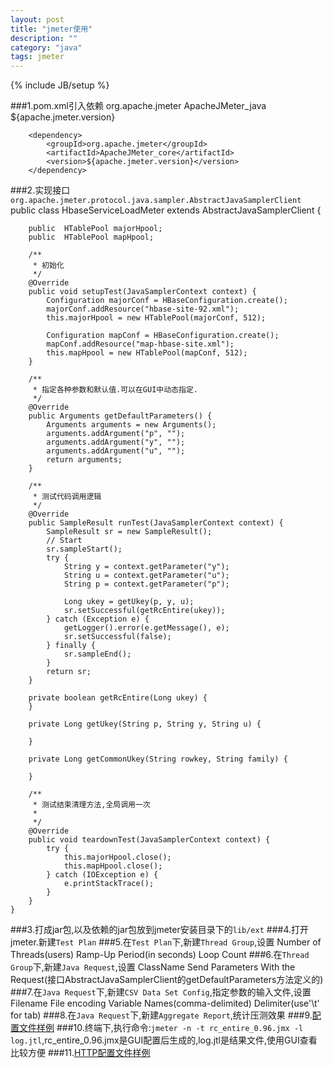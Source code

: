 ```yaml
---
layout: post
title: "jmeter使用"
description: ""
category: "java"
tags: jmeter
---
```

{% include JB/setup %}

###1.pom.xml引入依赖
        <dependency>
            <groupId>org.apache.jmeter</groupId>
            <artifactId>ApacheJMeter_java</artifactId>
            <version>${apache.jmeter.version}</version>
        </dependency>

        <dependency>
            <groupId>org.apache.jmeter</groupId>
            <artifactId>ApacheJMeter_core</artifactId>
            <version>${apache.jmeter.version}</version>
        </dependency>
<!-- more -->

###2.实现接口`org.apache.jmeter.protocol.java.sampler.AbstractJavaSamplerClient`
    public class HbaseServiceLoadMeter extends AbstractJavaSamplerClient {
    
        public  HTablePool majorHpool;
        public  HTablePool mapHpool;
    
        /**
         * 初始化
         */
        @Override
        public void setupTest(JavaSamplerContext context) {
            Configuration majorConf = HBaseConfiguration.create();
            majorConf.addResource("hbase-site-92.xml");
            this.majorHpool = new HTablePool(majorConf, 512);
    
            Configuration mapConf = HBaseConfiguration.create();
            mapConf.addResource("map-hbase-site.xml");
            this.mapHpool = new HTablePool(mapConf, 512);
        }
    
        /**
         * 指定各种参数和默认值.可以在GUI中动态指定.
         */
        @Override
        public Arguments getDefaultParameters() {
            Arguments arguments = new Arguments();
            arguments.addArgument("p", "");
            arguments.addArgument("y", "");
            arguments.addArgument("u", "");
            return arguments;
        }
    
        /**
         * 测试代码调用逻辑
         */
        @Override
        public SampleResult runTest(JavaSamplerContext context) {
            SampleResult sr = new SampleResult();
            // Start
            sr.sampleStart();
            try {
                String y = context.getParameter("y");
                String u = context.getParameter("u");
                String p = context.getParameter("p");
    
                Long ukey = getUkey(p, y, u);
                sr.setSuccessful(getRcEntire(ukey));
            } catch (Exception e) {
                getLogger().error(e.getMessage(), e);
                sr.setSuccessful(false);
            } finally {
                sr.sampleEnd();
            }
            return sr;
        }
    
        private boolean getRcEntire(Long ukey) {
        }
    
        private Long getUkey(String p, String y, String u) {
    
        }
    
        private Long getCommonUkey(String rowkey, String family) {
        
        }
    
        /**
         * 测试结束清理方法,全局调用一次
         *
         */
        @Override
        public void teardownTest(JavaSamplerContext context) {
            try {
                this.majorHpool.close();
                this.mapHpool.close();
            } catch (IOException e) {
                e.printStackTrace();
            }
        }
    }

###3.打成jar包,以及依赖的jar包放到jmeter安装目录下的`lib/ext`
###4.打开jmeter.新建`Test Plan`
###5.在`Test Plan`下,新建`Thread Group`,设置
    Number of Threads(users)
    Ramp-Up Period(in seconds)
    Loop Count
###6.在`Thread Group`下,新建`Java Request`,设置
    ClassName
    Send Parameters With the Request(接口AbstractJavaSamplerClient的getDefaultParameters方法定义的)
###7.在`Java Request`下,新建`CSV Data Set Config`,指定参数的输入文件,设置
    Filename
    File encoding
    Variable Names(comma-delimited)
    Delimiter(use'\t' for tab)
###8.在`Java Request`下,新建`Aggregate Report`,统计压测效果
###9.[配置文件样例](https://github.com/bboniao/bboniao.github.com/releases/download/rc_entire_0.96.jmx/rc_entire_0.96.jmx)
###10.终端下,执行命令:`jmeter -n -t rc_entire_0.96.jmx -l log.jtl`,rc_entire_0.96.jmx是GUI配置后生成的,log.jtl是结果文件,使用GUI查看比较方便
###11.[HTTP配置文件样例](https://github.com/bboniao/bboniao.github.com/releases/download/ifox.home.jmx/ifox.home.jmx)
